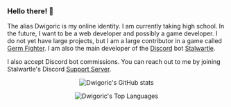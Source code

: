 ### Hello there! 👋 <!-- General Kenobi -->

The alias Dwigoric is my online identity. I am currently taking high school. In the future, I want to be a web developer and possibly a game developer. I do not yet have large projects, but I am a large contributor in a game called [Germ Fighter](https://github.com/takomst/germ-fighter). I am also the main developer of the [Discord](https://discord.com) bot [Stalwartle](https://bit.ly/Stalwartle).


I also accept Discord bot commissions. You can reach out to me by joining Stalwartle's Discord [Support Server](https://discord.gg/KDWGvV8).


<div align="center">

![Dwigoric's GitHub stats](https://github-readme-stats.dwigoric.vercel.app/api?username=Dwigoric&show_icons=true&count_private=true&theme=vue-dark)

![Dwigoric's Top Languages](https://github-readme-stats.dwigoric.vercel.app/api/top-langs/?username=Dwigoric&langs_count=10&theme=vue-dark&count_private=true&show_icons=true)

</div>
